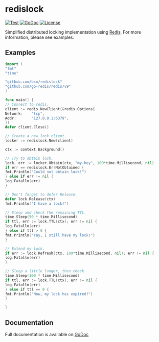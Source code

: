 # redislock

[![Test](https://github.com/bsm/redislock/actions/workflows/test.yml/badge.svg)](https://github.com/bsm/redislock/actions/workflows/test.yml)
[![GoDoc](https://godoc.org/github.com/bsm/redislock?status.png)](http://godoc.org/github.com/bsm/redislock)
[![License](https://img.shields.io/badge/License-Apache%202.0-blue.svg)](https://opensource.org/licenses/Apache-2.0)

Simplified distributed locking implementation using [Redis](http://redis.io/topics/distlock).
For more information, please see examples.

## Examples

```go
import (
"fmt"
"time"

"github.com/bsm/redislock"
"github.com/go-redis/redis/v9"
)

func main() {
// Connect to redis.
client := redis.NewClient(&redis.Options{
Network:	"tcp",
Addr:		"127.0.0.1:6379",
})
defer client.Close()

// Create a new lock client.
locker := redislock.New(client)

ctx := context.Background()

// Try to obtain lock.
lock, err := locker.Obtain(ctx, "my-key", 100*time.Millisecond, nil)
if err == redislock.ErrNotObtained {
fmt.Println("Could not obtain lock!")
} else if err != nil {
log.Fatalln(err)
}

// Don't forget to defer Release.
defer lock.Release(ctx)
fmt.Println("I have a lock!")

// Sleep and check the remaining TTL.
time.Sleep(50 * time.Millisecond)
if ttl, err := lock.TTL(ctx); err != nil {
log.Fatalln(err)
} else if ttl > 0 {
fmt.Println("Yay, I still have my lock!")
}

// Extend my lock.
if err := lock.Refresh(ctx, 100*time.Millisecond, nil); err != nil {
log.Fatalln(err)
}

// Sleep a little longer, then check.
time.Sleep(100 * time.Millisecond)
if ttl, err := lock.TTL(ctx); err != nil {
log.Fatalln(err)
} else if ttl == 0 {
fmt.Println("Now, my lock has expired!")
}

}
```

## Documentation

Full documentation is available on [GoDoc](http://godoc.org/github.com/bsm/redislock)
